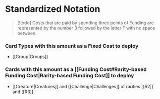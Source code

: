 # Standardized Notation

> [!todo] Costs that are paid by spending three points of Funding are represented by the number 3 followed by the letter F with no space between.

### Card Types with this amount as a Fixed Cost to deploy

- [[Group|Groups]]

### Cards with this amount as a [[Funding Cost#Rarity-based Funding Cost|Rarity-based Funding Cost]] to deploy

- [[Creature|Creatures]] and [[Challenge|Challenges]] of rarities [[R2]] and [[R3]]
